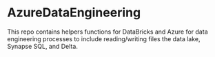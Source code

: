 # AzureDataEngineering

This repo contains helpers functions for DataBricks and Azure for data engineering processes to include reading/writing files the data lake, Synapse SQL, and Delta.
